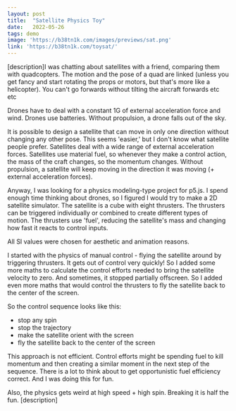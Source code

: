 ```yaml
---
layout: post
title:  "Satellite Physics Toy"
date:   2022-05-26
tags: demo
image: 'https://b38tn1k.com/images/previews/sat.png'
link: 'https://b38tn1k.com/toysat/'
---
```


[description]I was chatting about satellites with a friend, comparing them with quadcopters. The motion and the pose of a quad are linked (unless you get fancy and start rotating the props or motors, but that's more like a helicopter). You can't go forwards without tilting the aircraft forwards etc etc

Drones have to deal with a constant 1G of external acceleration force and wind. Drones use batteries. Without propulsion, a drone falls out of the sky.

It is possible to design a satellite that can move in only one direction without changing any other pose. This seems 'easier,' but I don't know what satellite people prefer. Satellites deal with a wide range of external acceleration forces. Satellites use material fuel, so whenever they make a control action, the mass of the craft changes, so the momentum changes. Without propulsion, a satellite will keep moving in the direction it was moving (+ external acceleration forces).

Anyway, I was looking for a physics modeling-type project for p5.js. I spend enough time thinking about drones, so I figured I would try to make a 2D satellite simulator. The satellite is a cube with eight thrusters. The thrusters can be triggered individually or combined to create different types of motion. The thrusters use 'fuel', reducing the satellite's mass and changing how fast it reacts to control inputs.

All SI values were chosen for aesthetic and animation reasons.

I started with the physics of manual control - flying the satellite around by triggering thrusters. It gets out of control very quickly! So I added some more maths to calculate the control efforts needed to bring the satellite velocity to zero. And sometimes, it stopped partially offscreen. So I added even more maths that would control the thrusters to fly the satellite back to the center of the screen.

So the control sequence looks like this:

- stop any spin
- stop the trajectory
- make the satellite orient with the screen
- fly the satellite back to the center of the screen

This approach is not efficient. Control efforts might be spending fuel to kill momentum and then creating a similar moment in the next step of the sequence. There is a lot to think about to get opportunistic fuel efficiency correct. And I was doing this for fun.

Also, the physics gets weird at high speed + high spin. Breaking it is half the fun. 
[description]
